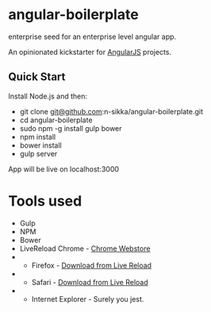 # angular-boilerplate
enterprise seed for an enterprise level angular app.

An opinionated kickstarter for [AngularJS](http://angularjs.org) projects.

## Quick Start

Install Node.js and then:

- git clone git@github.com:n-sikka/angular-boilerplate.git
- cd angular-boilerplate
- sudo npm -g install gulp bower
- npm install
- bower install
- gulp server

App will be live on localhost:3000

# Tools used
- Gulp
- NPM
- Bower
- LiveReload
  Chrome - [Chrome Webstore](https://chrome.google.com/webstore/detail/livereload/jnihajbhpnppcggbcgedagnkighmdlei)
-  - Firefox - [Download from Live Reload](http://download.livereload.com/2.0.8/LiveReload-2.0.8.xpi)
-  - Safari - [Download from Live Reload](http://download.livereload.com/2.0.9/LiveReload-2.0.9.safariextz)
-  - Internet Explorer - Surely you jest.
